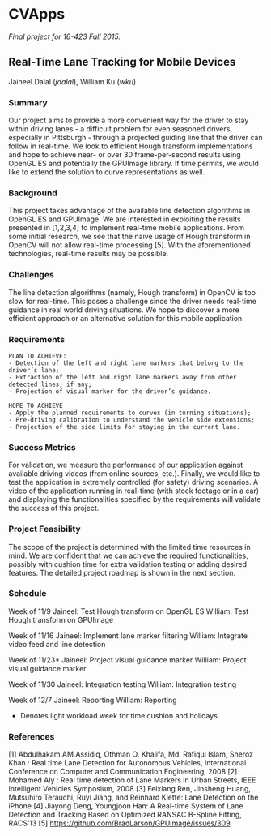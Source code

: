 # CVApps
*Final project for 16-423 Fall 2015.*

## Real-Time Lane Tracking for Mobile Devices
Jaineel Dalal (*jdalal*), William Ku (*wku*)

### Summary
Our project aims to provide a more convenient way for the driver to stay within driving lanes - a difficult problem for even seasoned drivers, especially in Pittsburgh - through a projected guiding line that the driver can follow in real-time. We look to efficient Hough transform implementations and hope to achieve near- or over 30 frame-per-second results using OpenGL ES and potentially the GPUImage library. If time permits, we would like to extend the solution to curve representations as well.

### Background
This project takes advantage of the available line detection algorithms in OpenGL ES and GPUImage. We are interested in exploiting the results presented in [1,2,3,4] to implement real-time mobile applications. From some initial research, we see that the naive usage of Hough transform in OpenCV will not allow real-time processing [5]. With the aforementioned technologies, real-time results may be possible.

### Challenges
The line detection algorithms (namely, Hough transform) in OpenCV is too slow for real-time. This poses a challenge since the driver needs real-time guidance in real world driving situations. We hope to discover a more efficient approach or an alternative solution for this mobile application.

### Requirements
```
PLAN TO ACHIEVE:
- Detection of the left and right lane markers that belong to the driver’s lane;
- Extraction of the left and right lane markers away from other detected lines, if any;
- Projection of visual marker for the driver’s guidance.
```
```
HOPE TO ACHIEVE
- Apply the planned requirements to curves (in turning situations);
- Pre-driving calibration to understand the vehicle side extensions;
- Projection of the side limits for staying in the current lane.
```

### Success Metrics
For validation, we measure the performance of our application against available driving videos (from online sources, etc.). Finally, we would like to test the application in extremely controlled (for safety) driving scenarios. A video of the application running in real-time (with stock footage or in a car) and displaying the functionalities specified by the requirements will validate the success of this project.

### Project Feasibility
The scope of the project is determined with the limited time resources in mind. We are confident that we can achieve the required functionalities, possibly with cushion time for extra validation testing or adding desired features. The detailed project roadmap is shown in the next section.

### Schedule
Week of 11/9
Jaineel: Test Hough transform on OpenGL ES
William: Test Hough transform on GPUImage

Week of 11/16
Jaineel: Implement lane marker filtering
William: Integrate video feed and line detection

Week of 11/23*
Jaineel: Project visual guidance marker
William: Project visual guidance marker

Week of 11/30
Jaineel: Integration testing
William: Integration testing

Week of 12/7
Jaineel: Reporting
William: Reporting

* Denotes light workload week for time cushion and holidays

### References
[1] Abdulhakam.AM.Assidiq, Othman O. Khalifa, Md. Rafiqul Islam, Sheroz Khan : Real time Lane Detection for Autonomous Vehicles, International Conference on Computer and Communication Engineering, 2008
[2] Mohamed Aly : Real time detection of Lane Markers in Urban Streets, IEEE Intelligent Vehicles Symposium, 2008
[3] Feixiang Ren, Jinsheng Huang, Mutsuhiro Terauchi, Ruyi Jiang, and Reinhard Klette: Lane Detection on the iPhone
[4] Jiayong Deng, Youngjoon Han: A Real-time System of Lane Detection and Tracking Based on Optimized RANSAC B-Spline Fitting, RACS’13
[5] https://github.com/BradLarson/GPUImage/issues/309

